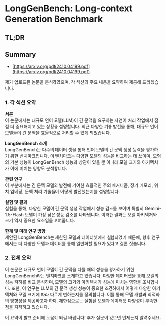 # LongGenBench: Long-context Generation Benchmark
## TL;DR
## Summary
- [https://arxiv.org/pdf/2410.04199.pdf](https://arxiv.org/pdf/2410.04199.pdf)

제가 업로드된 논문을 분석하였으며, 각 섹션의 주요 내용을 요약하여 제공해 드리겠습니다.

### 1. 각 섹션 요약

**서론**  
이 논문에서는 대규모 언어 모델(LLM)이 긴 문맥을 요구하는 자연어 처리 작업에서 점점 더 중요해지고 있는 상황을 설명합니다. 최근 다양한 기술 발전을 통해, 대규모 언어 모델들이 긴 문맥을 효율적으로 처리할 수 있게 되었습니다.

**LongGenBench 소개**  
LongGenBench는 다수의 데이터 셋을 통해 언어 모델의 긴 문맥 생성 능력을 평가하기 위한 벤치마크입니다. 이 벤치마크는 다양한 모델의 성능을 비교하는 데 쓰이며, 모형의 기본 성능이 LongGenBench 성능과 상관이 있을 뿐 아니라 모델 크기와 아키텍처가 이에 미치는 영향도 분석합니다.

**관련 연구**  
이 부분에서는 긴 문맥 모델의 발전에 기여한 효율적인 주의 메커니즘, 장기 메모리, 위치 임베딩, 문맥 처리 기술들이 어떻게 발전했는지를 설명합니다.

**실험 및 결과**  
실험을 통해, 다양한 모델이 긴 문맥 생성 작업에서 성능 감소를 보이며 특별히 Gemini-1.5-Flash 모델이 가장 낮은 성능 감소를 나타냅니다. 이러한 결과는 모델 아키텍처와 크기 역시 중요한 요소임을 보여줍니다.

**한계 및 미래 연구 방향**  
제안된 LongGenBench는 제한된 모델과 데이터셋에서 실험되었기 때문에, 향후 연구에서는 더 다양한 모델과 데이터를 통해 일반화할 필요가 있다고 결론 짓습니다.

### 2. 전체 요약

이 논문은 대규모 언어 모델이 긴 문맥을 다룰 때의 성능을 평가하기 위한 LongGenBench라는 벤치마크를 소개하고 있습니다. 다양한 데이터셋을 통해 모델의 성능 저하를 비교 분석하며, 모델의 크기와 아키텍처가 성능에 미치는 영향을 조사합니다. 또한, 이 연구는 LLM의 긴 문맥 생성 성능이 중요한 조건하에서 어떻게 다양한 아키텍처와 모델 크기에 따라 다르게 변하는지를 정의합니다. 이를 통해 모델 개발과 최적화의 방향성을 제공하고자 하며, 제한점으로는 실험된 모델과 데이터셋 다양성이 부족한 점을 지적하고 있습니다.

이 요약이 발표 준비에 도움이 되길 바랍니다! 추가 질문이 있으면 언제든지 알려주세요.